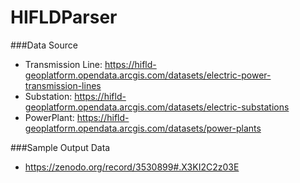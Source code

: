 # HIFLDParser

###Data Source
- Transmission Line:
https://hifld-geoplatform.opendata.arcgis.com/datasets/electric-power-transmission-lines
- Substation:
https://hifld-geoplatform.opendata.arcgis.com/datasets/electric-substations
- PowerPlant:
https://hifld-geoplatform.opendata.arcgis.com/datasets/power-plants


###Sample Output Data
- https://zenodo.org/record/3530899#.X3KI2C2z03E

